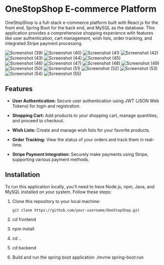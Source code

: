 # OneStopShop E-commerce Platform

OneStopShop is a full-stack e-commerce platform built with React.js for the front end, Spring Boot for the back end, and MySQL as the database. This application provides a comprehensive shopping experience with features like user authentication, cart management, wish lists, order tracking, and integrated Stripe payment processing.

![Screenshot (39)](https://github.com/Floppir/auth/assets/142052337/a05cf79f-783d-4c0a-a4bd-256bf8815e1d)
![Screenshot (40)](https://github.com/Floppir/auth/assets/142052337/bb468efd-984b-4429-b90e-ed30c23371e1)
![Screenshot (41)](https://github.com/Floppir/auth/assets/142052337/eb86e8b2-e4d0-4ec6-ad26-e58a2b596a6c)
![Screenshot (42)](https://github.com/Floppir/auth/assets/142052337/9faa169f-1b6d-47e4-be27-babcad6a1ffd)
![Screenshot (43)](https://github.com/Floppir/auth/assets/142052337/a7b17b41-caf8-42d3-93e3-7b4a8e07f63a)
![Screenshot (44)](https://github.com/Floppir/auth/assets/142052337/ebf5f33a-dff7-4383-86b4-ff8cbfad03b1)
![Screenshot (45)](https://github.com/Floppir/auth/assets/142052337/0f057aee-535e-4949-be11-aa08af440968)
![Screenshot (46)](https://github.com/Floppir/auth/assets/142052337/ee2a8e5d-d174-4e29-9f06-181cfb85fdeb)
![Screenshot (47)](https://github.com/Floppir/auth/assets/142052337/6dfb9698-8ff5-4c58-bc35-0817b3238221)
![Screenshot (48)](https://github.com/Floppir/auth/assets/142052337/56354e7d-d5ad-434c-a98f-998ea97ced74)
![Screenshot (49)](https://github.com/Floppir/auth/assets/142052337/9b171a41-b76d-45c5-98b4-114c502d8ea4)
![Screenshot (50)](https://github.com/Floppir/auth/assets/142052337/72bf6549-e38f-4aef-93ea-2cf4aa8150f2)
![Screenshot (51)](https://github.com/Floppir/auth/assets/142052337/81d1a649-2399-4848-b1d4-e7c67bc13dd7)
![Screenshot (52)](https://github.com/Floppir/auth/assets/142052337/e0b4b065-dd12-4c08-8ce6-643444c7384d)
![Screenshot (53)](https://github.com/Floppir/auth/assets/142052337/af0ea5f7-9305-4390-a3c7-ca93b8ed99d1)
![Screenshot (54)](https://github.com/Floppir/auth/assets/142052337/64738a52-008a-41fd-9902-cb4c13455cf5)
![Screenshot (55)](https://github.com/Floppir/auth/assets/142052337/d1a11c3c-bd32-47f7-85a0-27081694b6a7)

## Features

- **User Authentication:** Secure user authentication using JWT (JSON Web Tokens) for login and registration.

- **Shopping Cart:** Add products to your shopping cart, manage quantities, and proceed to checkout.

- **Wish Lists:** Create and manage wish lists for your favorite products.

- **Order Tracking:** View the status of your orders and track them in real-time.

- **Stripe Payment Integration:** Securely make payments using Stripe, supporting various payment methods.

## Installation

To run this application locally, you'll need to have Node.js, npm, Java, and MySQL installed on your system. Follow these steps:

1. Clone this repository to your local machine:

   ```bash
   git clone https://github.com/your-username/OneStopShop.git
2. cd frontend
3. npm install
4. cd ..
5. cd backend
6. Build and run the spring boot application ./mvnw spring-boot:run
